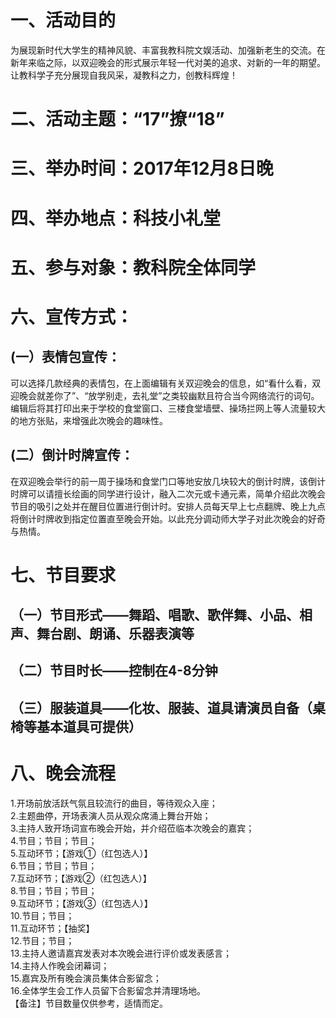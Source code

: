# 一、活动目的
为展现新时代大学生的精神风貌、丰富我教科院文娱活动、加强新老生的交流。在新年来临之际，以双迎晚会的形式展示年轻一代对美的追求、对新的一年的期望。让教科学子充分展现自我风采，凝教科之力，创教科辉煌！  
# 二、活动主题：“17”撩“18”   
# 三、举办时间：2017年12月8日晚  
# 四、举办地点：科技小礼堂  
# 五、参与对象：教科院全体同学  
# 六、宣传方式：  
## (一）表情包宣传：  
可以选择几款经典的表情包，在上面编辑有关双迎晚会的信息，如“看什么看，双迎晚会就差你了”、“放学别走，去礼堂”之类较幽默且符合当今网络流行的词句。编辑后将其打印出来于学校的食堂窗口、三楼食堂墙壁、操场拦网上等人流量较大的地方张贴，来增强此次晚会的趣味性。  
## (二）倒计时牌宣传：  
在双迎晚会举行的前一周于操场和食堂门口等地安放几块较大的倒计时牌，该倒计时牌可以请擅长绘画的同学进行设计，融入二次元或卡通元素，简单介绍此次晚会节目的吸引之处并在醒目位置进行倒计时。安排人员每天早上七点翻牌、晚上九点将倒计时牌收到指定位置直至晚会开始。以此充分调动师大学子对此次晚会的好奇与热情。   
# 七、节目要求
## （一）节目形式——舞蹈、唱歌、歌伴舞、小品、相声、舞台剧、朗诵、乐器表演等   
## （二）节目时长——控制在4-8分钟  
## （三）服装道具——化妆、服装、道具请演员自备（桌椅等基本道具可提供）
# 八、晚会流程
1.开场前放活跃气氛且较流行的曲目，等待观众入座；    
2.主题曲停，开场表演人员从观众席涌上舞台开始；    
3.主持人致开场词宣布晚会开始，并介绍莅临本次晚会的嘉宾；  
4.节目；节目；节目；  
5.互动环节；【游戏①（红包选人）】  
6.节目；节目；节目；  
7.互动环节；【游戏②（红包选人）】  
8.节目；节目；节目；  
9.互动环节；【游戏③（红包选人）】  
10.节目；节目；  
11.互动环节；【抽奖】  
12.节目；节目；  
13.主持人邀请嘉宾发表对本次晚会进行评价或发表感言；  
14.主持人作晚会闭幕词；  
15.嘉宾及所有晚会演员集体合影留念；  
16.全体学生会工作人员留下合影留念并清理场地。  
【备注】节目数量仅供参考，适情而定。